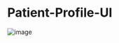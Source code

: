 # Patient-Profile-UI

![image](https://github.com/ambika453/Patient-Profile-UI/assets/67265606/7fb8738f-af98-4631-8c1e-df94fe790895)


